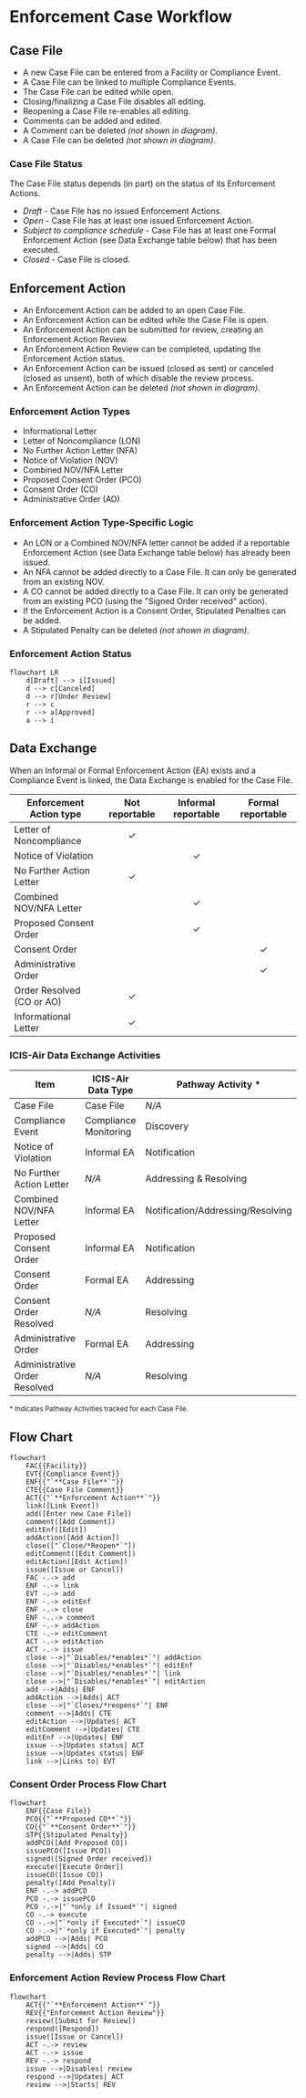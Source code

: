 # Enforcement Case Workflow

## Case File

* A new Case File can be entered from a Facility or Compliance Event.
* A Case File can be linked to multiple Compliance Events.
* The Case File can be edited while open.
* Closing/finalizing a Case File disables all editing.
* Reopening a Case File re-enables all editing.
* Comments can be added and edited.
* A Comment can be deleted *(not shown in diagram)*.
* A Case File can be deleted *(not shown in diagram)*.

### Case File Status

The Case File status depends (in part) on the status of its Enforcement Actions.

- *Draft* - Case File has no issued Enforcement Actions.
- *Open* - Case File has at least one issued Enforcement Action.
- *Subject to compliance schedule* - Case File has at least one Formal Enforcement Action (see Data Exchange table
  below) that has been executed.
- *Closed* - Case File is closed.

## Enforcement Action

* An Enforcement Action can be added to an open Case File.
* An Enforcement Action can be edited while the Case File is open.
* An Enforcement Action can be submitted for review, creating an Enforcement Action Review.
* An Enforcement Action Review can be completed, updating the Enforcement Action status.
* An Enforcement Action can be issued (closed as sent) or canceled (closed as unsent), both of which disable the review
  process.
* An Enforcement Action can be deleted *(not shown in diagram)*.

### Enforcement Action Types

* Informational Letter
* Letter of Noncompliance (LON)
* No Further Action Letter (NFA)
* Notice of Violation (NOV)
* Combined NOV/NFA Letter
* Proposed Consent Order (PCO)
* Consent Order (CO)
* Administrative Order (AO)

### Enforcement Action Type-Specific Logic

* An LON or a Combined NOV/NFA letter cannot be added if a reportable Enforcement Action (see Data Exchange table below)
  has already been issued.
* An NFA cannot be added directly to a Case File. It can only be generated from an existing NOV.
* A CO cannot be added directly to a Case File. It can only be generated from an existing PCO (using the "Signed Order
  received" action).
* If the Enforcement Action is a Consent Order, Stipulated Penalties can be added.
* A Stipulated Penalty can be deleted *(not shown in diagram)*.

### Enforcement Action Status

```mermaid
flowchart LR
    d[Draft] --> i[Issued]
    d --> c[Canceled]
    d --> r[Under Review]
    r --> c
    r --> a[Approved]
    a --> i
```

## Data Exchange

When an Informal or Formal Enforcement Action (EA) exists and a Compliance Event is linked, the Data Exchange is
enabled for the Case File.

| Enforcement Action type    | Not reportable | Informal reportable | Formal reportable |
|----------------------------|:--------------:|:-------------------:|:-----------------:|
| Letter of Noncompliance    |       ✓        |                     |                   |
| Notice of Violation        |                |          ✓          |                   |
| No Further Action Letter   |       ✓        |                     |                   |
| Combined NOV/NFA Letter    |                |          ✓          |                   |
| Proposed Consent Order     |                |          ✓          |                   |
| Consent Order              |                |                     |         ✓         |
| Administrative Order       |                |                     |         ✓         |
| Order Resolved  (CO or AO) |       ✓        |                     |                   |
| Informational Letter       |       ✓        |                     |                   |

### ICIS-Air Data Exchange Activities

| Item                          | ICIS-Air Data Type    | Pathway Activity *                |
|-------------------------------|-----------------------|-----------------------------------|
| Case File                     | Case File             | *N/A*                             |
| Compliance Event              | Compliance Monitoring | Discovery                         |
| Notice of Violation           | Informal EA           | Notification                      |
| No Further Action Letter      | *N/A*                 | Addressing & Resolving            |
| Combined NOV/NFA Letter       | Informal EA           | Notification/Addressing/Resolving |
| Proposed Consent Order        | Informal EA           | Notification                      |
| Consent Order                 | Formal EA             | Addressing                        |
| Consent Order Resolved        | *N/A*                 | Resolving                         |
| Administrative Order          | Formal EA             | Addressing                        |
| Administrative Order Resolved | *N/A*                 | Resolving                         |

<small>
* Indicates Pathway Activities tracked for each Case File.
</small>

## Flow Chart

```mermaid
flowchart
    FAC{{Facility}}
    EVT{{Compliance Event}}
    ENF{{"`**Case File**`"}}
    CTE{{Case File Comment}}
    ACT{{"`**Enforcement Action**`"}}
    link([Link Event])
    add([Enter new Case File])
    comment([Add Comment])
    editEnf([Edit])
    addAction([Add Action])
    close(["`Close/*Reopen*`"])
    editComment([Edit Comment])
    editAction([Edit Action])
    issue([Issue or Cancel])
    FAC -.-> add
    ENF -.-> link
    EVT -.-> add
    ENF -.-> editEnf
    ENF -.-> close
    ENF -..-> comment
    ENF -.-> addAction
    CTE -.-> editComment
    ACT -.-> editAction
    ACT -.-> issue
    close -->|"`Disables/*enables*`"| addAction
    close -->|"`Disables/*enables*`"| editEnf
    close -->|"`Disables/*enables*`"| link
    close -->|"`Disables/*enables*`"| editAction
    add -->|Adds| ENF
    addAction -->|Adds| ACT
    close -->|"`Closes/*reopens*`"| ENF
    comment -->|Adds| CTE
    editAction -->|Updates| ACT
    editComment -->|Updates| CTE
    editEnf -->|Updates| ENF
    issue -->|Updates status| ACT
    issue -->|Updates status| ENF
    link -->|Links to| EVT

```

### Consent Order Process Flow Chart

```mermaid
flowchart
    ENF{{Case File}}
    PCO{{"`**Proposed CO**`"}}
    CO{{"`**Consent Order**`"}}
    STP{{Stipulated Penalty}}
    addPCO([Add Proposed CO])
    issuePCO([Issue PCO])
    signed([Signed Order received])
    execute([Execute Order])
    issueCO([Issue CO])
    penalty([Add Penalty])
    ENF -.-> addPCO
    PCO -.-> issuePCO
    PCO -.->|"`*only if Issued*`"| signed
    CO -.-> execute
    CO -.->|"`*only if Executed*`"| issueCO
    CO -.->|"`*only if Executed*`"| penalty
    addPCO -->|Adds| PCO
    signed -->|Adds| CO
    penalty -->|Adds| STP

```

### Enforcement Action Review Process Flow Chart

```mermaid
flowchart
    ACT{{"`**Enforcement Action**`"}}
    REV{{"Enforcement Action Review"}}
    review([Submit for Review])
    respond([Respond])
    issue([Issue or Cancel])
    ACT -.-> review
    ACT -.-> issue
    REV -.-> respond
    issue -->|Disables| review
    respond -->|Updates| ACT
    review -->|Starts| REV

```
